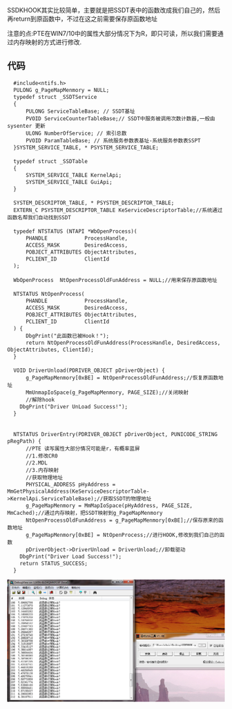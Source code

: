 SSDKHOOK其实比较简单，主要就是把SSDT表中的函数改成我们自己的，然后再return到原函数中，不过在这之前需要保存原函数地址

注意的点:PTE在WIN7/10中的属性大部分情况下为R，即只可读，所以我们需要通过内存映射的方式进行修改.

代码
---
      #include<ntifs.h>
      PULONG g_PageMapMenmory = NULL;
      typedef struct _SSDTService
      {
          PULONG ServiceTableBase; // SSDT基址
          PVOID ServiceCounterTableBase;// SSDT中服务被调用次数计数器,一般由sysenter 更新
          ULONG NumberOfService; // 索引总数
          PVOID ParamTableBase; // 系统服务参数表基址-系统服务参数表SSPT
      }SYSTEM_SERVICE_TABLE, * PSYSTEM_SERVICE_TABLE;

      typedef struct _SSDTable
      {
          SYSTEM_SERVICE_TABLE KernelApi; 
          SYSTEM_SERVICE_TABLE GuiApi;  
      }

      SYSTEM_DESCRIPTOR_TABLE, * PSYSTEM_DESCRIPTOR_TABLE;
      EXTERN_C PSYSTEM_DESCRIPTOR_TABLE KeServiceDescriptorTable;//系统通过函数名帮我们自动找到SSDT

      typedef NTSTATUS (NTAPI *WbOpenProcess)(
          PHANDLE            ProcessHandle,
          ACCESS_MASK        DesiredAccess,
          POBJECT_ATTRIBUTES ObjectAttributes,
          PCLIENT_ID         ClientId
      );

      WbOpenProcess  NtOpenProcessOldFunAddress = NULL;//用来保存原函数地址

      NTSTATUS NtOpenProcess(
          PHANDLE            ProcessHandle,
          ACCESS_MASK        DesiredAccess,
          POBJECT_ATTRIBUTES ObjectAttributes,
          PCLIENT_ID         ClientId
      ) {
          DbgPrint("此函数已被Hook！");
          return NtOpenProcessOldFunAddress(ProcessHandle, DesiredAccess, ObjectAttributes, ClientId);
      }

      VOID DriverUnload(PDRIVER_OBJECT pDriverObject) {
          g_PageMapMenmory[0xBE] = NtOpenProcessOldFunAddress;//恢复原函数地址
          MmUnmapIoSpace(g_PageMapMenmory, PAGE_SIZE);//关闭映射
          //解除hook   
        DbgPrint("Driver UnLoad Success!");
      }


      NTSTATUS DriverEntry(PDRIVER_OBJECT pDriverObject, PUNICODE_STRING pRegPath) {
          //PTE 读写属性大部分情况可能是r，有概率蓝屏
          //1.修改CR0
          //2.MDL
          //3.内存映射
          //获取物理地址
          PHYSICAL_ADDRESS pHyAddress = MmGetPhysicalAddress(KeServiceDescriptorTable->KernelApi.ServiceTableBase);//获取SSDT的物理地址
          g_PageMapMenmory = MmMapIoSpace(pHyAddress, PAGE_SIZE, MmCached);//通过内存映射，把SSDT映射到g_PageMapMenmory
          NtOpenProcessOldFunAddress = g_PageMapMenmory[0xBE];//保存原来的函数地址
          g_PageMapMenmory[0xBE] = NtOpenProcess;//进行HOOK,修改到我们自己的函数
          pDriverObject->DriverUnload = DriverUnload;//卸载驱动
        DbgPrint("Driver Load Success!");
        return STATUS_SUCCESS;
      }

![](https://raw.githubusercontent.com/Whitebird0/tuchuang/main/QQ%E6%88%AA%E5%9B%BE20211212225117.png)
